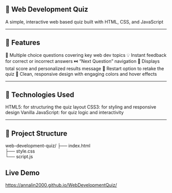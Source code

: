 ## 🧠 Web Development Quiz ##

A simple, interactive web based quiz built with HTML, CSS, and JavaScript

---

## 🚀 Features ##

🎯 Multiple choice questions covering key web dev topics
💡 Instant feedback for correct or incorrect answers
⏭️ “Next Question” navigation
🧾 Displays total score and personalized results message
🔁 Restart option to retake the quiz
💅 Clean, responsive design with engaging colors and hover effects

--- 

## 🧩 Technologies Used ##
HTML5: for structuring the quiz layout
CSS3: for styling and responsive design
Vanilla JavaScript: for quiz logic and interactivity

--- 

## 📂 Project Structure ##


web-development-quiz/
├── index.html        
├── style.css         
└── script.js     

## Live Demo ##

https://annalin2000.github.io/WebDevelopmentQuiz/
